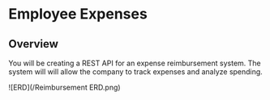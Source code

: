 # Employee Expenses

## Overview
You will be creating a REST API for an expense reimbursement system.
The system will will allow the company to track expenses and analyze spending.

![ERD](/Reimbursement ERD.png)
